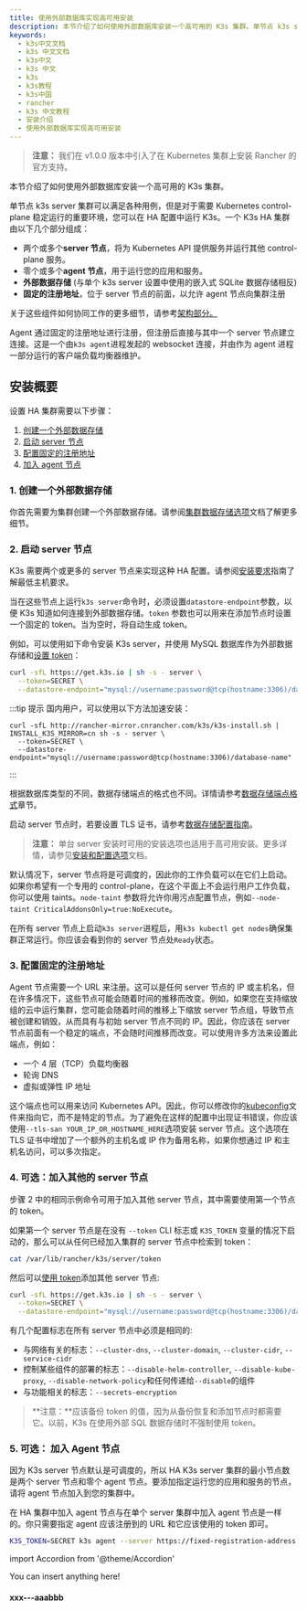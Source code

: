 ```yaml
---
title: 使用外部数据库实现高可用安装
description: 本节介绍了如何使用外部数据库安装一个高可用的 K3s 集群。单节点 k3s server 集群可以满足各种用例，但是对于需要 Kubernetes control-plane稳定运行的重要环境，您可以在 HA 配置中运行 K3s。一个 K3s HA 集群由以下几个部分组成
keywords:
  - k3s中文文档
  - k3s 中文文档
  - k3s中文
  - k3s 中文
  - k3s
  - k3s教程
  - k3s中国
  - rancher
  - k3s 中文教程
  - 安装介绍
  - 使用外部数据库实现高可用安装
---
```


> **注意：** 我们在 v1.0.0 版本中引入了在 Kubernetes 集群上安装 Rancher 的官方支持。

本节介绍了如何使用外部数据库安装一个高可用的 K3s 集群。

单节点 k3s server 集群可以满足各种用例，但是对于需要 Kubernetes control-plane 稳定运行的重要环境，您可以在 HA 配置中运行 K3s。一个 K3s HA 集群由以下几个部分组成：

- 两个或多个**server 节点**，将为 Kubernetes API 提供服务并运行其他 control-plane 服务。
- 零个或多个**agent 节点**，用于运行您的应用和服务。
- **外部数据存储** (与单个 k3s server 设置中使用的嵌入式 SQLite 数据存储相反)
- **固定的注册地址**，位于 server 节点的前面，以允许 agent 节点向集群注册

关于这些组件如何协同工作的更多细节，请参考[架构部分。](/docs/k3s/architecture/_index#具有外部数据库的高可用k3s-server)

Agent 通过固定的注册地址进行注册，但注册后直接与其中一个 server 节点建立连接。这是一个由`k3s agent`进程发起的 websocket 连接，并由作为 agent 进程一部分运行的客户端负载均衡器维护。

## 安装概要

设置 HA 集群需要以下步骤：

1. [创建一个外部数据存储](#1-创建一个外部数据存储)
2. [启动 server 节点](#2-启动server节点)
3. [配置固定的注册地址](#3-配置固定的注册地址)
4. [加入 agent 节点](#4-可选-加入-agent-节点)

### 1. 创建一个外部数据存储

你首先需要为集群创建一个外部数据存储。请参阅[集群数据存储选项](/docs/k3s/installation/datastore/_index)文档了解更多细节。

### 2. 启动 server 节点

K3s 需要两个或更多的 server 节点来实现这种 HA 配置。请参阅[安装要求](/docs/k3s/installation/installation-requirements/_index)指南了解最低主机要求。

当在这些节点上运行`k3s server`命令时，必须设置`datastore-endpoint`参数，以便 K3s 知道如何连接到外部数据存储。`token` 参数也可以用来在添加节点时设置一个固定的 token。当为空时，将自动生成 token。

例如，可以使用如下命令安装 K3s server，并使用 MySQL 数据库作为外部数据存储和[设置 token](/docs/k3s/installation/install-options/server-config/_index#集群选项)：

```bash
curl -sfL https://get.k3s.io | sh -s - server \
  --token=SECRET \
  --datastore-endpoint="mysql://username:password@tcp(hostname:3306)/database-name"
```

:::tip 提示
国内用户，可以使用以下方法加速安装：

```
curl -sfL http://rancher-mirror.cnrancher.com/k3s/k3s-install.sh | INSTALL_K3S_MIRROR=cn sh -s - server \
  --token=SECRET \
  --datastore-endpoint="mysql://username:password@tcp(hostname:3306)/database-name"
```

:::

根据数据库类型的不同，数据存储端点的格式也不同。详情请参考[数据存储端点格式](/docs/k3s/installation/datastore/_index#数据存储端点格式和功能)章节。

启动 server 节点时，若要设置 TLS 证书，请参考[数据存储配置指南](/docs/k3s/installation/datastore/_index#外部数据存储配置参数)。

> **注意：** 单台 server 安装时可用的安装选项也适用于高可用安装。更多详情，请参见[安装和配置选项](/docs/k3s/installation/install-options/_index)文档。

默认情况下，server 节点将是可调度的，因此你的工作负载可以在它们上启动。如果你希望有一个专用的 control-plane，在这个平面上不会运行用户工作负载，你可以使用 taints。`node-taint` 参数将允许你用污点配置节点，例如`--node-taint CriticalAddonsOnly=true:NoExecute`。

在所有 server 节点上启动`k3s server`进程后，用`k3s kubectl get nodes`确保集群正常运行。你应该会看到你的 server 节点处`Ready`状态。

### 3. 配置固定的注册地址

Agent 节点需要一个 URL 来注册。这可以是任何 server 节点的 IP 或主机名，但在许多情况下，这些节点可能会随着时间的推移而改变。例如，如果您在支持缩放组的云中运行集群，您可能会随着时间的推移上下缩放 server 节点组，导致节点被创建和销毁，从而具有与初始 server 节点不同的 IP。因此，你应该在 server 节点前面有一个稳定的端点，不会随时间推移而改变。可以使用许多方法来设置此端点，例如：

- 一个 4 层（TCP）负载均衡器
- 轮询 DNS
- 虚拟或弹性 IP 地址

这个端点也可以用来访问 Kubernetes API。因此，你可以修改你的[kubeconfig](https://kubernetes.io/docs/concepts/configuration/organize-cluster-access-kubeconfig/)文件来指向它，而不是特定的节点。为了避免在这样的配置中出现证书错误，你应该使用`--tls-san YOUR_IP_OR_HOSTNAME_HERE`选项安装 server 节点。这个选项在 TLS 证书中增加了一个额外的主机名或 IP 作为备用名称，如果你想通过 IP 和主机名访问，可以多次指定。

### 4. 可选：加入其他的 server 节点

步骤 2 中的相同示例命令可用于加入其他 server 节点，其中需要使用第一个节点的 token。

如果第一个 server 节点是在没有 `--token` CLI 标志或 `K3S_TOKEN` 变量的情况下启动的，那么可以从任何已经加入集群的 server 节点中检索到 token：

```bash
cat /var/lib/rancher/k3s/server/token
```

然后可以[使用 token](/docs/k3s/installation/install-options/server-config/_index#集群选项)添加其他 server 节点:

```bash
curl -sfL https://get.k3s.io | sh -s - server \
  --token=SECRET \
  --datastore-endpoint="mysql://username:password@tcp(hostname:3306)/database-name"
```

有几个配置标志在所有 server 节点中必须是相同的:

- 与网络有关的标志：`--cluster-dns`, `--cluster-domain`, `--cluster-cidr`, `--service-cidr`
- 控制某些组件的部署的标志：`--disable-helm-controller`, `--disable-kube-proxy`, `--disable-network-policy`和任何传递给`--disable`的组件
- 与功能相关的标志：`--secrets-encryption`

> **注意：**应该备份 token 的值，因为从备份恢复和添加节点时都需要它。以前，K3s 在使用外部 SQL 数据存储时不强制使用 token。

### 5. 可选： 加入 Agent 节点

因为 K3s server 节点默认是可调度的，所以 HA K3s server 集群的最小节点数是两个 server 节点和零个 agent 节点。要添加指定运行您的应用和服务的节点，请将 agent 节点加入到您的集群中。

在 HA 集群中加入 agent 节点与在单个 server 集群中加入 agent 节点是一样的。你只需要指定 agent 应该注册到的 URL 和它应该使用的 token 即可。

```bash
K3S_TOKEN=SECRET k3s agent --server https://fixed-registration-address:6443
```

import Accordion from '@theme/Accordion'

<Accordion title="Cusom Title">
  <div>
    You can insert anything here!
  </div>

  #### xxx---aaabbb
</Accordion>
